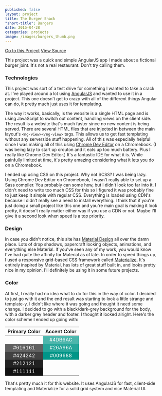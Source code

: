 ```yaml
---
published: false
layout: project
title: The Burger Shack
"short-title": Burgers
date: 2015-04-28
categories: projects
image: /images/burgers_thumb.png
---
```


<div class="portfolio-links">
    <a href="http://kamranpayne.com/burgers/" class="button button-primary">Go to this Project</a>
    <a href="https://github.com/kmrn/burgers/" class="button">View Source</a>
</div>

This project was a quick and simple AngularJS app I made about a fictional burger joint. It's not a real restaurant. Don't try calling them.

### Technologies
This project was sort of a test drive for something I wanted to take a crack at. I've played around a lot using [AngularJS](https://angularjs.org/) and wanted to use it in a project. This one doesn't get to crazy with all of the different things Angular can do, it pretty much just uses it for templating.

The way it works, basically, is the website is a single HTML page and is using JavaScript to switch out content, handling views on the client side. The result is a website that's much faster since no new content is being served. There are several HTML files that are injected in between the main layout's `<ng-view></ng-view>` tags. This allows us to get fast templating without any serverside stuff happening. All of this was especially helpful since I was making all of this using [Chrome Dev Editor](https://github.com/dart-lang/chromedeveditor) on a Chromebook. (I was being lazy to start up crouton and it eats up too much battery. Plus I really like Chrome Dev Editor.) It's a fantastic IDE for what it is. While painfully limited at time, it's pretty amazing considering what it lets you do on a Chromebook.

I ended up using CSS on this project. Why not SCSS? I was being lazy. Using Chrome Dev Editor on Chromebook, I wasn't really able to set up a Sass compiler. You probably can some how, but I didn't look too far into it. I didn't need to write too much CSS for this so I figured it was probably fine to just keep it simple with regular CSS. Everything is loaded using CDN's because I didn't really see a need to install everything. I think that if you're just doing a small project like this one and you're main goal is making it look pretty, it doesn't really matter either way if you use a CDN or not. Maybe I'll give it a second look when speed is a top priority.

### Design
In case you didn't notice, this site has [Material Design](http://www.google.com/design/spec/material-design/introduction.html) all over the damn place. Lots of drop shadows, papercraft looking objects, animations, and everything else Material. If you've seen any of my work, you would know I've had quite the affinity for Material as of late. In order to speed things up, I used a responsive grid-based CSS framework called [Materialize](http://materializecss.com/). It's entirely inspired by Material, has lots of great stuff built in, and looks pretty nice in my opinion. I'll definitely be using it in some future projects.

### Color
At first, I really had no idea what to do for this in the way of color. I decided to just go with it and the end result was starting to look a little strange and template-y. I didn't like where it was going and thought it need some change. I decided to go with a black/dark-grey background for the body, with a darker grey header and footer. I thought it looked alright. Here's the color scheme I ended up going with:

<table class="kracker-colors">
  <thead>
    <tr>
      <th class="title">Primary Color</th>
      <th class="title">Accent Color</th>
    </tr>
  </thead>
  <tbody>
    <tr>
      <td class="grey-lightest">#9E9E9E</td>
      <td class="teal-lighter">#4DB6AC</td>
    </tr>
    <tr>
      <td class="grey-light">#616161</td>
      <td class="teal">#26A96A</td>
    </tr>
    <tr>
      <td class="grey-medium">#424242</td>
      <td class="teal-darker">#009688</td>
    </tr>
    <tr>
      <td class="grey-dark">#212121</td>
    </tr>
    <tr>
      <td class="grey-darkest">#111111</td>
    </tr>
  </tbody>
</table>
<style>
	.grey-lightest, .grey-light, .grey-medium,
	.grey-dark, .grey-darkest, .teal-lighter,
	.teal, .teal-darker {
		color: #fff;
		text-align: center;
	}

    .grey-lightest { background-color: #9E9E9E; }
    .grey-light { background-color: #616161; }
    .grey-medium { background-color: #424242; }
    .grey-dark { background-color: #212121; }
    .grey-darkest { background-color: #111111; }

    .teal-lighter { background-color: #4DB6AC; }
    .teal { background-color: #26A69A; }
    .teal-darker { background-color: #009688; }
</style>

That's pretty much it for this website. It uses AngularJS for fast, client-side templating and Materialize for a solid grid system and nice Material UI.
